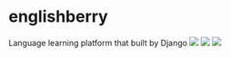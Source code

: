# englishberry
Language learning platform that built by Django
<img src="https://www.linkpicture.com/q/Anasayfa-EnglishBerry.png">
<img src="https://www.linkpicture.com/q/Anasayfa-EnglishBerry.png">
<img src="https://www.linkpicture.com/q/Screenshot-2022-02-14-at-11-50-47-English-Berry-m-Giriş-Yap-m-İngilizce-Oğrenme-Platformu.png">
